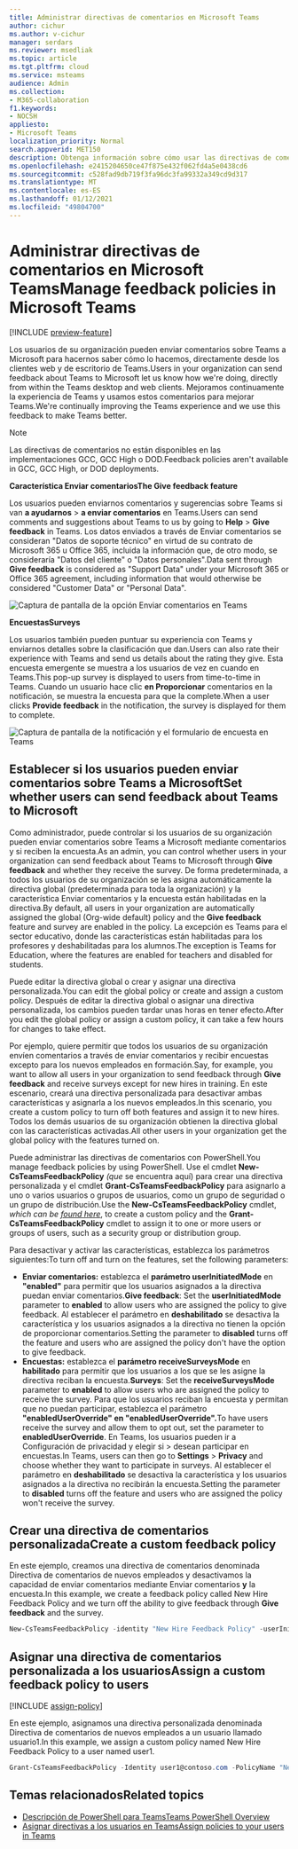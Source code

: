 ```yaml
---
title: Administrar directivas de comentarios en Microsoft Teams
author: cichur
ms.author: v-cichur
manager: serdars
ms.reviewer: msedliak
ms.topic: article
ms.tgt.pltfrm: cloud
ms.service: msteams
audience: Admin
ms.collection:
- M365-collaboration
f1.keywords:
- NOCSH
appliesto:
- Microsoft Teams
localization_priority: Normal
search.appverid: MET150
description: Obtenga información sobre cómo usar las directivas de comentarios para controlar si los usuarios de Teams de su organización pueden enviar comentarios sobre Teams a Microsoft.
ms.openlocfilehash: e2415204650ce47f875e432f062fd4a5e0438cd6
ms.sourcegitcommit: c528fad9db719f3fa96dc3fa99332a349cd9d317
ms.translationtype: MT
ms.contentlocale: es-ES
ms.lasthandoff: 01/12/2021
ms.locfileid: "49804700"
---
```

# <a name="manage-feedback-policies-in-microsoft-teams"></a><span data-ttu-id="475f8-103">Administrar directivas de comentarios en Microsoft Teams</span><span class="sxs-lookup"><span data-stu-id="475f8-103">Manage feedback policies in Microsoft Teams</span></span>

[!INCLUDE [preview-feature](includes/preview-feature.md)]

<span data-ttu-id="475f8-104">Los usuarios de su organización pueden enviar comentarios sobre Teams a Microsoft para hacernos saber cómo lo hacemos, directamente desde los clientes web y de escritorio de Teams.</span><span class="sxs-lookup"><span data-stu-id="475f8-104">Users in your organization can send feedback about Teams to Microsoft let us know how we're doing, directly from within the Teams desktop and web clients.</span></span> <span data-ttu-id="475f8-105">Mejoramos continuamente la experiencia de Teams y usamos estos comentarios para mejorar Teams.</span><span class="sxs-lookup"><span data-stu-id="475f8-105">We're continually improving the Teams experience and we use this feedback to make Teams better.</span></span>

> [!NOTE]
> <span data-ttu-id="475f8-106">Las directivas de comentarios no están disponibles en las implementaciones GCC, GCC High o DOD.</span><span class="sxs-lookup"><span data-stu-id="475f8-106">Feedback policies aren't available in GCC, GCC High, or DOD deployments.</span></span>

<span data-ttu-id="475f8-107">**Característica Enviar comentarios**</span><span class="sxs-lookup"><span data-stu-id="475f8-107">**The Give feedback feature**</span></span>

<span data-ttu-id="475f8-108">Los usuarios pueden enviarnos comentarios y sugerencias sobre Teams si van **a ayudarnos**  >  **a enviar comentarios** en Teams.</span><span class="sxs-lookup"><span data-stu-id="475f8-108">Users can send comments and suggestions about Teams to us by going to **Help** > **Give feedback** in Teams.</span></span> <span data-ttu-id="475f8-109">Los datos  enviados a través de Enviar comentarios se consideran "Datos de soporte técnico" en virtud de su contrato de Microsoft 365 u Office 365, incluida la información que, de otro modo, se consideraría "Datos del cliente" o "Datos personales".</span><span class="sxs-lookup"><span data-stu-id="475f8-109">Data sent through **Give feedback** is considered as "Support Data" under your Microsoft 365 or Office 365 agreement, including information that would otherwise be considered "Customer Data" or "Personal Data".</span></span>

![Captura de pantalla de la opción Enviar comentarios en Teams](media/manage-feedback-policies-in-teams-give-feedback.png)

<span data-ttu-id="475f8-111">**Encuestas**</span><span class="sxs-lookup"><span data-stu-id="475f8-111">**Surveys**</span></span>

<span data-ttu-id="475f8-112">Los usuarios también pueden puntuar su experiencia con Teams y enviarnos detalles sobre la clasificación que dan.</span><span class="sxs-lookup"><span data-stu-id="475f8-112">Users can also rate their experience with Teams and send us details about the rating they give.</span></span> <span data-ttu-id="475f8-113">Esta encuesta emergente se muestra a los usuarios de vez en cuando en Teams.</span><span class="sxs-lookup"><span data-stu-id="475f8-113">This pop-up survey is displayed to users from time-to-time in Teams.</span></span> <span data-ttu-id="475f8-114">Cuando un usuario hace clic **en Proporcionar** comentarios en la notificación, se muestra la encuesta para que la complete.</span><span class="sxs-lookup"><span data-stu-id="475f8-114">When a user clicks **Provide feedback** in the notification, the survey is displayed for them to complete.</span></span>

![Captura de pantalla de la notificación y el formulario de encuesta en Teams](media/manage-feedback-policies-in-teams-survey.png)

## <a name="set-whether-users-can-send-feedback-about-teams-to-microsoft"></a><span data-ttu-id="475f8-116">Establecer si los usuarios pueden enviar comentarios sobre Teams a Microsoft</span><span class="sxs-lookup"><span data-stu-id="475f8-116">Set whether users can send feedback about Teams to Microsoft</span></span>

<span data-ttu-id="475f8-117">Como administrador, puede controlar si los usuarios de su organización  pueden enviar comentarios sobre Teams a Microsoft mediante comentarios y si reciben la encuesta.</span><span class="sxs-lookup"><span data-stu-id="475f8-117">As an admin, you can control whether users in your organization can send feedback about Teams to Microsoft through **Give feedback** and whether they receive the survey.</span></span> <span data-ttu-id="475f8-118">De forma predeterminada, a todos los usuarios de su organización se  les asigna automáticamente la directiva global (predeterminada para toda la organización) y la característica Enviar comentarios y la encuesta están habilitadas en la directiva.</span><span class="sxs-lookup"><span data-stu-id="475f8-118">By default, all users in your organization are automatically assigned the global (Org-wide default) policy and the **Give feedback** feature and survey are enabled in the policy.</span></span> <span data-ttu-id="475f8-119">La excepción es Teams para el sector educativo, donde las características están habilitadas para los profesores y deshabilitadas para los alumnos.</span><span class="sxs-lookup"><span data-stu-id="475f8-119">The exception is Teams for Education, where the features are enabled for teachers and disabled for students.</span></span>

<span data-ttu-id="475f8-120">Puede editar la directiva global o crear y asignar una directiva personalizada.</span><span class="sxs-lookup"><span data-stu-id="475f8-120">You can edit the global policy or create and assign a custom policy.</span></span> <span data-ttu-id="475f8-121">Después de editar la directiva global o asignar una directiva personalizada, los cambios pueden tardar unas horas en tener efecto.</span><span class="sxs-lookup"><span data-stu-id="475f8-121">After you edit the global policy or assign a custom policy, it can take a few hours for changes to take effect.</span></span>

<span data-ttu-id="475f8-122">Por ejemplo, quiere permitir que todos los usuarios de  su organización envíen comentarios a través de enviar comentarios y recibir encuestas excepto para los nuevos empleados en formación.</span><span class="sxs-lookup"><span data-stu-id="475f8-122">Say, for example, you want to allow all users in your organization to send feedback through **Give feedback** and receive surveys except for new hires in training.</span></span> <span data-ttu-id="475f8-123">En este escenario, creará una directiva personalizada para desactivar ambas características y asignarla a los nuevos empleados.</span><span class="sxs-lookup"><span data-stu-id="475f8-123">In this scenario, you create a custom policy to turn off both features and assign it to new hires.</span></span> <span data-ttu-id="475f8-124">Todos los demás usuarios de su organización obtienen la directiva global con las características activadas.</span><span class="sxs-lookup"><span data-stu-id="475f8-124">All other users in your organization get the global policy with the features turned on.</span></span>  

<span data-ttu-id="475f8-125">Puede administrar las directivas de comentarios con PowerShell.</span><span class="sxs-lookup"><span data-stu-id="475f8-125">You manage feedback policies by using PowerShell.</span></span> <span data-ttu-id="475f8-126">Use el cmdlet **New-CsTeamsFeedbackPolicy** *[](https://docs.microsoft.com/office365/enterprise/powershell/manage-skype-for-business-online-with-office-365-powershell)(que* se encuentra aquí) para crear una directiva personalizada y el cmdlet **Grant-CsTeamsFeedbackPolicy** para asignarlo a uno o varios usuarios o grupos de usuarios, como un grupo de seguridad o un grupo de distribución.</span><span class="sxs-lookup"><span data-stu-id="475f8-126">Use the **New-CsTeamsFeedbackPolicy** cmdlet, *which can be [found here](https://docs.microsoft.com/office365/enterprise/powershell/manage-skype-for-business-online-with-office-365-powershell)*, to create a custom policy and the **Grant-CsTeamsFeedbackPolicy** cmdlet to assign it to one or more users or groups of users, such as a security group or distribution group.</span></span>

<span data-ttu-id="475f8-127">Para desactivar y activar las características, establezca los parámetros siguientes:</span><span class="sxs-lookup"><span data-stu-id="475f8-127">To turn off and turn on the features, set the following parameters:</span></span>

 - <span data-ttu-id="475f8-128">**Enviar comentarios:** establezca el **parámetro userInitiatedMode** en **"enabled"** para permitir que los usuarios asignados a la directiva puedan enviar comentarios.</span><span class="sxs-lookup"><span data-stu-id="475f8-128">**Give feedback**: Set the **userInitiatedMode** parameter to **enabled** to allow users who are assigned the policy to give feedback.</span></span> <span data-ttu-id="475f8-129">Al establecer el parámetro en **deshabilitado** se desactiva la característica y los usuarios asignados a la directiva no tienen la opción de proporcionar comentarios.</span><span class="sxs-lookup"><span data-stu-id="475f8-129">Setting the parameter to **disabled** turns off the feature and users who are assigned the policy don't have the option to give feedback.</span></span>
 - <span data-ttu-id="475f8-130">**Encuestas:** establezca el **parámetro receiveSurveysMode** en **habilitado** para permitir que los usuarios a los que se les asigne la directiva reciban la encuesta.</span><span class="sxs-lookup"><span data-stu-id="475f8-130">**Surveys**: Set the **receiveSurveysMode** parameter to **enabled** to allow users who are assigned the policy to receive the survey.</span></span> <span data-ttu-id="475f8-131">Para que los usuarios reciban la encuesta y permitan que no puedan participar, establezca el parámetro **"enabledUserOverride" en "enabledUserOverride".**</span><span class="sxs-lookup"><span data-stu-id="475f8-131">To have users receive the survey and allow them to opt out, set the parameter to **enabledUserOverride**.</span></span> <span data-ttu-id="475f8-132">En Teams, los usuarios pueden ir a Configuración de privacidad y elegir si  >   desean participar en encuestas.</span><span class="sxs-lookup"><span data-stu-id="475f8-132">In Teams, users can then go to **Settings** > **Privacy** and choose whether they want to participate in surveys.</span></span> <span data-ttu-id="475f8-133">Al establecer el parámetro en **deshabilitado** se desactiva la característica y los usuarios asignados a la directiva no recibirán la encuesta.</span><span class="sxs-lookup"><span data-stu-id="475f8-133">Setting the parameter to **disabled** turns off the feature and users who are assigned the policy won't receive the survey.</span></span>

## <a name="create-a-custom-feedback-policy"></a><span data-ttu-id="475f8-134">Crear una directiva de comentarios personalizada</span><span class="sxs-lookup"><span data-stu-id="475f8-134">Create a custom feedback policy</span></span>

<span data-ttu-id="475f8-135">En este ejemplo, creamos una directiva de comentarios denominada Directiva de comentarios de nuevos empleados y desactivamos la capacidad de enviar comentarios mediante Enviar comentarios **y** la encuesta.</span><span class="sxs-lookup"><span data-stu-id="475f8-135">In this example, we create a feedback policy called New Hire Feedback Policy and we turn off the ability to give feedback through **Give feedback** and the survey.</span></span>

```PowerShell
New-CsTeamsFeedbackPolicy -identity "New Hire Feedback Policy" -userInitiatedMode disabled -receiveSurveysMode disabled
```

## <a name="assign-a-custom-feedback-policy-to-users"></a><span data-ttu-id="475f8-136">Asignar una directiva de comentarios personalizada a los usuarios</span><span class="sxs-lookup"><span data-stu-id="475f8-136">Assign a custom feedback policy to users</span></span>

[!INCLUDE [assign-policy](includes/assign-policy.md)]

<span data-ttu-id="475f8-137">En este ejemplo, asignamos una directiva personalizada denominada Directiva de comentarios de nuevos empleados a un usuario llamado usuario1.</span><span class="sxs-lookup"><span data-stu-id="475f8-137">In this example, we assign a custom policy named New Hire Feedback Policy to a user named user1.</span></span>

```PowerShell
Grant-CsTeamsFeedbackPolicy -Identity user1@contoso.com -PolicyName "New Hire Feedback Policy"
```

## <a name="related-topics"></a><span data-ttu-id="475f8-138">Temas relacionados</span><span class="sxs-lookup"><span data-stu-id="475f8-138">Related topics</span></span>

- [<span data-ttu-id="475f8-139">Descripción de PowerShell para Teams</span><span class="sxs-lookup"><span data-stu-id="475f8-139">Teams PowerShell Overview</span></span>](teams-powershell-overview.md)
- [<span data-ttu-id="475f8-140">Asignar directivas a los usuarios en Teams</span><span class="sxs-lookup"><span data-stu-id="475f8-140">Assign policies to your users in Teams</span></span>](assign-policies.md)